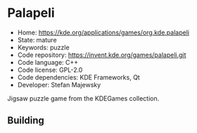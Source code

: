 # Palapeli

- Home: https://kde.org/applications/games/org.kde.palapeli
- State: mature
- Keywords: puzzle
- Code repository: https://invent.kde.org/games/palapeli.git
- Code language: C++
- Code license: GPL-2.0
- Code dependencies: KDE Frameworks, Qt
- Developer: Stefan Majewsky

Jigsaw puzzle game from the KDEGames collection.

## Building
